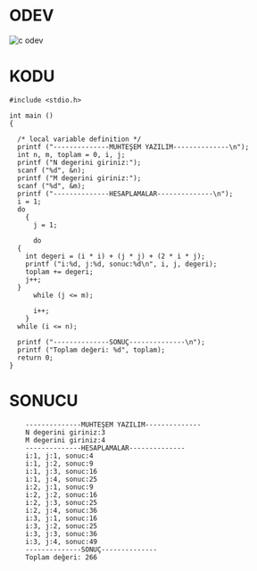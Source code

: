 # ODEV
![c odev](https://user-images.githubusercontent.com/56600057/67899162-c5823880-fb72-11e9-82a4-dfb3eae5e2a0.PNG)

# KODU
    #include <stdio.h>

    int main ()
    {

      /* local variable definition */
      printf ("--------------MUHTEŞEM YAZILIM--------------\n");
      int n, m, toplam = 0, i, j;
      printf ("N degerini giriniz:");
      scanf ("%d", &n);
      printf ("M degerini giriniz:");
      scanf ("%d", &m);
      printf ("--------------HESAPLAMALAR--------------\n");
      i = 1;
      do
        {
          j = 1;

          do
      {
        int degeri = (i * i) + (j * j) + (2 * i * j);
        printf ("i:%d, j:%d, sonuc:%d\n", i, j, degeri);
        toplam += degeri;
        j++;
      }
          while (j <= m);

          i++;
        }
      while (i <= n);

      printf ("--------------SONUÇ--------------\n");
      printf ("Toplam değeri: %d", toplam);
      return 0;
    }
    
# SONUCU
        --------------MUHTEŞEM YAZILIM--------------
        N degerini giriniz:3
        M degerini giriniz:4
        --------------HESAPLAMALAR--------------
        i:1, j:1, sonuc:4
        i:1, j:2, sonuc:9
        i:1, j:3, sonuc:16
        i:1, j:4, sonuc:25
        i:2, j:1, sonuc:9
        i:2, j:2, sonuc:16
        i:2, j:3, sonuc:25
        i:2, j:4, sonuc:36
        i:3, j:1, sonuc:16
        i:3, j:2, sonuc:25
        i:3, j:3, sonuc:36
        i:3, j:4, sonuc:49
        --------------SONUÇ--------------
        Toplam değeri: 266
